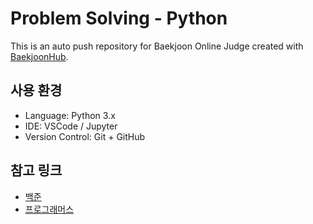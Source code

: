 # Problem Solving - Python
This is an auto push repository for Baekjoon Online Judge created with [BaekjoonHub](https://github.com/BaekjoonHub/BaekjoonHub).

## 사용 환경

- Language: Python 3.x
- IDE: VSCode / Jupyter
- Version Control: Git + GitHub

## 참고 링크

- [백준](https://www.acmicpc.net/)
- [프로그래머스](https://school.programmers.co.kr/)
